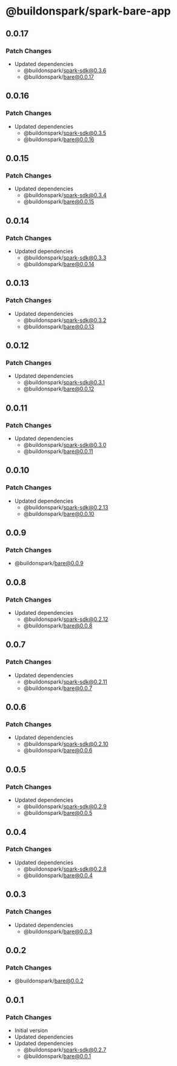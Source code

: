 # @buildonspark/spark-bare-app

## 0.0.17

### Patch Changes

- Updated dependencies
  - @buildonspark/spark-sdk@0.3.6
  - @buildonspark/bare@0.0.17

## 0.0.16

### Patch Changes

- Updated dependencies
  - @buildonspark/spark-sdk@0.3.5
  - @buildonspark/bare@0.0.16

## 0.0.15

### Patch Changes

- Updated dependencies
  - @buildonspark/spark-sdk@0.3.4
  - @buildonspark/bare@0.0.15

## 0.0.14

### Patch Changes

- Updated dependencies
  - @buildonspark/spark-sdk@0.3.3
  - @buildonspark/bare@0.0.14

## 0.0.13

### Patch Changes

- Updated dependencies
  - @buildonspark/spark-sdk@0.3.2
  - @buildonspark/bare@0.0.13

## 0.0.12

### Patch Changes

- Updated dependencies
  - @buildonspark/spark-sdk@0.3.1
  - @buildonspark/bare@0.0.12

## 0.0.11

### Patch Changes

- Updated dependencies
  - @buildonspark/spark-sdk@0.3.0
  - @buildonspark/bare@0.0.11

## 0.0.10

### Patch Changes

- Updated dependencies
  - @buildonspark/spark-sdk@0.2.13
  - @buildonspark/bare@0.0.10

## 0.0.9

### Patch Changes

- @buildonspark/bare@0.0.9

## 0.0.8

### Patch Changes

- Updated dependencies
  - @buildonspark/spark-sdk@0.2.12
  - @buildonspark/bare@0.0.8

## 0.0.7

### Patch Changes

- Updated dependencies
  - @buildonspark/spark-sdk@0.2.11
  - @buildonspark/bare@0.0.7

## 0.0.6

### Patch Changes

- Updated dependencies
  - @buildonspark/spark-sdk@0.2.10
  - @buildonspark/bare@0.0.6

## 0.0.5

### Patch Changes

- Updated dependencies
  - @buildonspark/spark-sdk@0.2.9
  - @buildonspark/bare@0.0.5

## 0.0.4

### Patch Changes

- Updated dependencies
  - @buildonspark/spark-sdk@0.2.8
  - @buildonspark/bare@0.0.4

## 0.0.3

### Patch Changes

- Updated dependencies
  - @buildonspark/bare@0.0.3

## 0.0.2

### Patch Changes

- @buildonspark/bare@0.0.2

## 0.0.1

### Patch Changes

- Initial version
- Updated dependencies
- Updated dependencies
  - @buildonspark/spark-sdk@0.2.7
  - @buildonspark/bare@0.0.1
